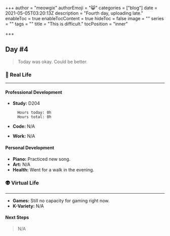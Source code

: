 +++
author = "meowgix"
authorEmoji = "😸"
categories = ["blog"]
date = 2021-05-05T03:20:13Z
description = "Fourth day, uploading late."
enableToc = true
enableTocContent = true
hideToc = false
image = ""
series = ""
tags = ""
title = "This is difficult."
tocPosition = "inner"

+++
## Day #4

> Today was okay. Could be better.

### 🌱 Real Life

***

#### Professional Development

* **Study:**  D204

        Hours today: 0h
        Hours total: 0h
* **Code:**  N/A
* **Work:**  N/A

#### Personal Development

* **Piano:**  Practiced new song.
* **Art:**  N/A
* **Health:**  Went for a walk in the evening.

### 👽 Virtual Life

***

* **Games:**  Still no capacity for gaming right now.
* **K-Variety:**  N/A

#### Next Steps

> N/A